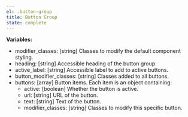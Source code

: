 ```yaml
---
el: .button-group
title: Button Group
state: complete
---
```


__Variables:__
* modifier_classes: [string] Classes to modify the default component styling.
* heading: [string] Accessible heading of the button group.
* active_label: [string] Accessible label to add to active buttons.
* button_modifier_classes: [string] Classes added to all buttons.
* buttons: [array] Button items. Each item is an object containing:
  * active: [boolean] Whether the button is active.
  * url: [string] URL of the button.
  * text: [string] Text of the button.
  * modifier_classes: [string] Classes to modify this specific button.
